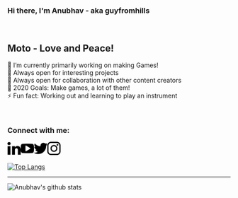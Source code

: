 ### Hi there, I'm Anubhav - aka guyfromhills 
<br/>

## Moto - Love and Peace! <br/>
🔭 I’m currently primarily working on making Games!<br/>
🌱 Always open for interesting projects <br/>
👯 Always open for collaboration with other content creators <br/>
🥅 2020 Goals: Make games, a lot of them! <br/>
⚡ Fun fact: Working out and learning to play an instrument <br/>
 
 <br/>
 
### Connect with me:
[<img align="left" width="30px" src="/images/linkedin-logo.png"/>][Linkedin]   [<img align="left" width="30 px" src="/images/youtube-logo.png"/>][Youtube]
[<img align="left" width="30px" src="/images/twitter-black-shape.png"/>][Twitter]
[<img align="left" width="30px" src="/images/instagram-logo.png"/>][Instagram]
<br/>
<br/> 



[![Top Langs](https://github-readme-stats.vercel.app/api/top-langs/?username=guyfromhills&layout=compact)](https://github.com/anuraghazra/github-readme-stats)


---
![Anubhav's github stats](https://github-readme-stats.vercel.app/api?username=guyfromhills&show_icons=true&theme=dracula)

<br/>
<br/>


[Linkedin]:https://www.linkedin.com/in/guyfromhills/ 
[Youtube]:https://www.youtube.com/channel/UCY9wK6W6rzvGNxidxC7Tgiw?view_as=subscriber
[Twitter]:https://twitter.com/guyfromhills
[Instagram]:https://www.instagram.com/guyfromhills/?hl=en



